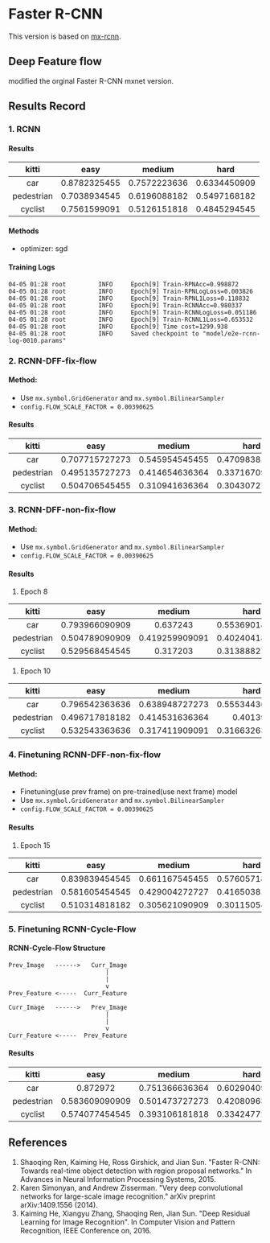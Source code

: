 # Faster R-CNN

This version is based on [mx-rcnn](https://github.com/precedenceguo/mx-rcnn).

## Deep Feature flow
modified the orginal Faster R-CNN mxnet version.

## Results Record
### 1. RCNN
#### Results

kitti | easy | medium | hard
:---: | :---: | :----: | :---:
car | 0.8782325455 | 0.7572223636 | 0.6334450909
pedestrian | 0.7038934545 | 0.6196088182 | 0.5497168182
cyclist | 0.7561599091 | 0.5126151818 | 0.4845294545

#### Methods
- optimizer: sgd
#### Training Logs

```
04-05 01:28 root         INFO     Epoch[9] Train-RPNAcc=0.998872
04-05 01:28 root         INFO     Epoch[9] Train-RPNLogLoss=0.003826
04-05 01:28 root         INFO     Epoch[9] Train-RPNL1Loss=0.118832
04-05 01:28 root         INFO     Epoch[9] Train-RCNNAcc=0.980337
04-05 01:28 root         INFO     Epoch[9] Train-RCNNLogLoss=0.051186
04-05 01:28 root         INFO     Epoch[9] Train-RCNNL1Loss=0.653532
04-05 01:28 root         INFO     Epoch[9] Time cost=1299.938
04-05 01:28 root         INFO     Saved checkpoint to "model/e2e-rcnn-log-0010.params"
```

### 2. RCNN-DFF-fix-flow
#### Method:
- Use `mx.symbol.GridGenerator` and `mx.symbol.BilinearSampler`
- `config.FLOW_SCALE_FACTOR = 0.00390625`

#### Results
kitti | easy | medium | hard
:---: | :---: | :----: | :---:
car |	0.707715727273	|  0.545954545455	| 0.470983818182
pedestrian | 	0.495135727273 |	0.414654636364	| 0.337167090909
cyclist |	0.504706545455 |	0.310941636364 |	0.304307272727

### 3. RCNN-DFF-non-fix-flow
#### Method:
- Use `mx.symbol.GridGenerator` and `mx.symbol.BilinearSampler`
- `config.FLOW_SCALE_FACTOR = 0.00390625`

#### Results
1. Epoch 8

kitti | easy | medium | hard
:---: | :---: | :----: | :---:
car | 0.793966090909 |	0.637243 |	0.553690181818
pedestrian |	0.504789090909	| 0.419259909091 | 	0.402404181818
cyclist |	0.529568454545	| 0.317203 |	0.313888272727

1. Epoch 10

kitti | easy | medium | hard
:---: | :---: | :----: | :---:
car 	| 0.796542363636	| 0.638948727273	| 0.555344363636
pedestrian 	| 0.496717818182	| 0.414531636364	| 0.401392
cyclist 	| 0.532543363636	| 0.317411909091	| 0.316632636364

### 4. Finetuning RCNN-DFF-non-fix-flow
#### Method:
- Finetuning(use prev frame) on pre-trained(use next frame) model
- Use `mx.symbol.GridGenerator` and `mx.symbol.BilinearSampler`
- `config.FLOW_SCALE_FACTOR = 0.00390625`

#### Results
1. Epoch 15

kitti | easy | medium | hard
:---: | :---: | :----: | :---:
car  | 0.839839454545 | 0.661167545455 | 0.576057181818
pedestrian  | 0.581605454545 | 0.429004272727 | 0.416503818182
cyclist  | 0.510314818182 | 0.305621090909 | 0.301150545455

### 5. Finetuning RCNN-Cycle-Flow
#### RCNN-Cycle-Flow Structure
```
Prev_Image   ------>   Curr_Image
                           |
                           |
                           v
Prev_Feature <-----  Curr_Feature

Curr_Image   ------>   Prev_Image
                           |
                           |
                           v
Curr_Feature <-----  Prev_Feature
```

#### Results
kitti	| easy	| medium	| hard
:---: | :---: | :----: | :---:
car 	| 0.872972	| 0.751366636364 | 	0.602904090909
pedestrian 	| 0.583609090909 | 	0.501473727273 | 	0.420809636364
cyclist 	| 0.574077454545	| 0.393106181818	| 0.334247727273


## References
1. Shaoqing Ren, Kaiming He, Ross Girshick, and Jian Sun. "Faster R-CNN: Towards real-time object detection with region proposal networks." In Advances in Neural Information Processing Systems, 2015.
2. Karen Simonyan, and Andrew Zisserman. "Very deep convolutional networks for large-scale image recognition." arXiv preprint arXiv:1409.1556 (2014).
3. Kaiming He, Xiangyu Zhang, Shaoqing Ren, Jian Sun. "Deep Residual Learning for Image Recognition". In Computer Vision and Pattern Recognition, IEEE Conference on, 2016.
